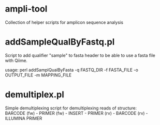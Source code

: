 # ampli-tool
Collection of helper scripts for amplicon sequence analysis





# addSampleQualByFastq.pl
Script to add qualifier "sample" to fasta header to be able to use a fasta file with Qiime.

usage: perl addSamplQualByFasta -q FASTQ_DIR -f FASTA_FILE -o OUTPUT_FILE -m MAPPING_FILE



# demultiplex.pl
Simple demultiplexing script for demultiplexing reads of structure:
BARCODE (fw) - PRIMER (fw) - INSERT - PRIMER (rv) - BARCODE (rv) - ILLUMINA PRIMER





